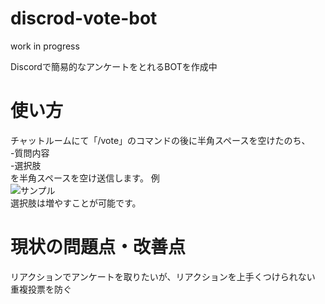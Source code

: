 # discrod-vote-bot
work in progress  

Discordで簡易的なアンケートをとれるBOTを作成中  
# 使い方  
チャットルームにて「/vote」のコマンドの後に半角スペースを空けたのち、  
-質問内容  
-選択肢  
を半角スペースを空け送信します。
例  
![サンプル](https://user-images.githubusercontent.com/42764831/55631152-561db380-57f2-11e9-931a-8ad7b23811ca.PNG)  
選択肢は増やすことが可能です。  
# 現状の問題点・改善点  
リアクションでアンケートを取りたいが、リアクションを上手くつけられない  
重複投票を防ぐ  
